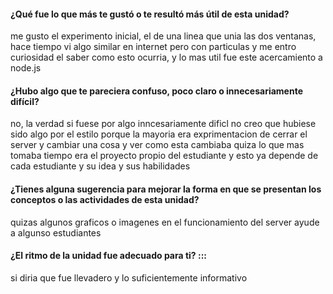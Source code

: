 #### ¿Qué fue lo que más te gustó o te resultó más útil de esta unidad?
me gusto el experimento inicial, el de una linea que unia las dos ventanas, hace tiempo vi algo 
similar en internet pero con particulas y me entro curiosidad el saber como esto ocurria, y lo mas 
util fue este acercamiento a node.js
#### ¿Hubo algo que te pareciera confuso, poco claro o innecesariamente difícil?
no, la verdad si fuese por algo inncesariamente dificl no creo que hubiese sido algo por el estilo
porque la mayoria era exprimentacion de cerrar el server y cambiar una cosa y ver como esta cambiaba
quiza lo que mas tomaba tiempo era el proyecto propio del estudiante y esto ya depende de cada estudiante
y su idea y sus habilidades
#### ¿Tienes alguna sugerencia para mejorar la forma en que se presentan los conceptos o las actividades de esta unidad?
quizas algunos graficos o imagenes  en el funcionamiento del server ayude a algunso estudiantes
#### ¿El ritmo de la unidad fue adecuado para ti? :::
si diria que fue llevadero y lo suficientemente informativo
